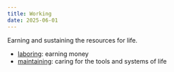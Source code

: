 ```yaml
---
title: Working
date: 2025-06-01
---
```

Earning and sustaining the resources for life.
- [laboring](/laboring): earning money
- [maintaining](/maintaining): caring for the tools and systems of life